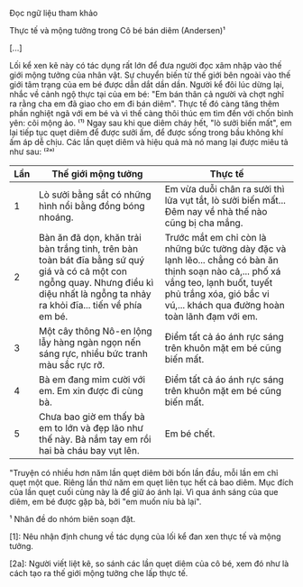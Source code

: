 Đọc ngữ liệu tham khảo

Thực tế và mộng tưởng trong Cô bé bán diêm (Andersen)¹

[...]

Lối kể xen kẽ này có tác dụng rất lớn để đưa người đọc xâm nhập vào thế giới mộng tưởng của nhân vật. Sự chuyển biến từ thế giới bên ngoài vào thế giới tâm trạng của em bé được dẫn dắt dần dần. Người kể đôi lúc dừng lại, nhắc về cảnh ngộ thực tại của em bé: "Em bán thân cả người và chợt nghĩ ra rằng cha em đã giao cho em đi bán diêm". Thực tế đó càng tăng thêm phần nghiệt ngã với em bé và vì thế càng thôi thúc em tìm đến với chốn bình yên: cõi mộng ảo. ⁽¹⁾ Ngay sau khi que diêm cháy hết, "lò sưởi biến mất", em lại tiếp tục quẹt diêm để được sưởi ấm, để được sống trong bầu không khí ấm áp dễ chịu. Các lần quẹt diêm và hiệu quả mà nó mang lại được miêu tả như sau: ⁽²ᵃ⁾

Lần | Thế giới mộng tưởng | Thực tế
--- | --- | ---
1 | Lò sưởi bằng sắt có những hình nổi bằng đồng bóng nhoáng. | Em vừa duỗi chân ra sưởi thì lửa vụt tắt, lò sưởi biến mất... Đêm nay về nhà thế nào cũng bị cha mắng.
2 | Bàn ăn đã dọn, khăn trải bàn trắng tinh, trên bàn toàn bát đĩa bằng sứ quý giá và có cả một con ngỗng quay. Nhưng điều kì diệu nhất là ngỗng ta nhảy ra khỏi đĩa... tiến về phía em bé. | Trước mắt em chỉ còn là những bức tường dày đặc và lạnh lẽo... chẳng có bàn ăn thịnh soạn nào cả,... phố xá vắng teo, lạnh buốt, tuyết phủ trắng xóa, gió bắc vi vú,... khách qua đường hoàn toàn lãnh đạm với em.
3 | Một cây thông Nô-en lộng lẫy hàng ngàn ngọn nến sáng rực, nhiều bức tranh màu sắc rực rỡ. | Điểm tất cả áo ánh rực sáng trên khuôn mặt em bé cũng biến mất.
4 | Bà em đang mỉm cười với em. Em xin được đi cùng bà. | Điểm tất cả áo ánh rực sáng trên khuôn mặt em bé cũng biến mất.
5 | Chưa bao giờ em thấy bà em to lớn và đẹp lão như thế này. Bà nắm tay em rồi hai bà cháu bay vụt lên. | Em bé chết.

"Truyện có nhiều hơn năm lần quẹt diêm bởi bốn lần đầu, mỗi lần em chỉ quẹt một que. Riêng lần thứ năm em quẹt liên tục hết cả bao diêm. Mục đích của lần quẹt cuối cùng này là để giữ áo ánh lại. Vì qua ánh sáng của que diêm, em bé được gặp bà, bởi "em muốn níu bà lại".

¹ Nhân đề do nhóm biên soạn đặt.

[1]: Nêu nhận định chung về tác dụng của lối kể đan xen thực tế và mộng tưởng.

[2a]: Người viết liệt kê, so sánh các lần quẹt diêm của cô bé, xem đó như là cách tạo ra thế giới mộng tưởng che lấp thực tế.